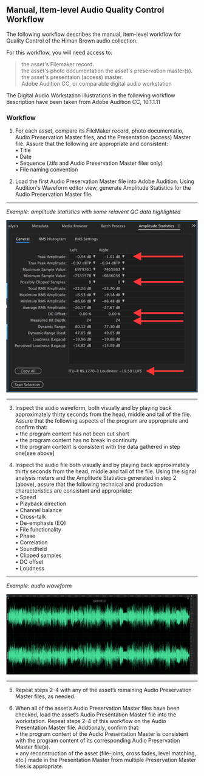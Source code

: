 ## Manual, Item-level Audio Quality Control Workflow

The following workflow describes the manual, item-level workflow for Quality Control of the Himan Brown audio collection.  

For this workflow, you will need access to:

>the asset's Filemaker record.  
>the asset's photo documentation
>the asset's preservation master(s).  
>the asset's presentaion (access) master.  
>Adobe Audition CC, or comparable digital audio workstation


The Digital Audio Workstation illustrations in the following workflow description have been taken from Adobe Audition CC, 10.1.1.11 

### Workflow

1)	For each asset, compare its FileMaker record, photo documentatio, Audio Preservation Master files, and the Presentation (access) Master file.  Assure that the following are appropriate and consistent:  
•	Title  
•	Date  
•	Sequence (.tifs and Audio Preservation Master files only)  
•	File naming convention  
  

2)	Load the first Audio Preservation Master file into Adobe Audition.  Using Audition's Waveform editor view, generate Amplitude Statistics for the Audio Preservation Master file.  

---

*Example: amplitude statistics with some relavent QC data highlighted*  

<p align="center"><img src="qc_1.jpg" /></p>

---  

3)	Inspect the audio waveform, both visually and by playing back approximately thirty seconds from the head, middle and tail of the file.  Assure that the following aspects of the program are appropriate and confirm that:  
•	the program content has not been cut short  
•	the program content has no break in continuity  
•	the program content is consistent with the data gathered in step one[see above]  

4)	Inspect the audio file both visually and by playing back approximately thirty seconds from the head, middle and tail of the file. Using the signal analysis meters and the Amplitude Statistics generated in step 2 (above), assure that the following technical and production characteristics are consistant and appropriate:  
•	Speed  
•	Playback direction  
•	Channel balance  
•	Cross-talk  
•	De-emphasis (EQ)  
•	File functionality  
•	Phase    
•	Correlation  
•	Soundfield   
•	Clipped samples  
•	DC offset  
•	Loudness    


---
*Example:  audio waveform*  

![Waveform](qc_2.jpg)

---
5)	Repeat steps 2-4 with any of the asset’s remaining Audio Preservation Master files, as needed.    
	
6)	When all of the asset’s Audio Preservation Master files have been checked, load the asset’s Audio Presentation Master file into the workstation.  Repeat steps 2-4 of this workflow on the Audio Presentation Master file. Addtionaly, confirm that:      
•	the program content of the Audio Presentation Master is consistent with the program content of its corresponding Audio Preservation Master file(s).  
•	any reconstruction of the asset (file-joins, cross fades, level matching, etc.) made in the Presentation Master from multiple Preservation Master files is appropriate.

